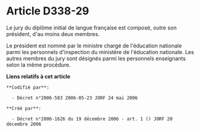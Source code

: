 # Article D338-29

Le jury du diplôme initial de langue française est composé, outre son président, d'au moins deux membres.

Le président est nommé par le ministre chargé de l'éducation nationale parmi les personnels d'inspection du ministère de
l'éducation nationale. Les autres membres du jury sont désignés parmi les personnels enseignants selon la même procédure.

**Liens relatifs à cet article**

	**Codifié par**:

	  - Décret n°2006-583 2006-05-23 JORF 24 mai 2006

	**Créé par**:

	  - Décret n°2006-1626 du 19 décembre 2006 - art. 1 () JORF 20 décembre 2006
